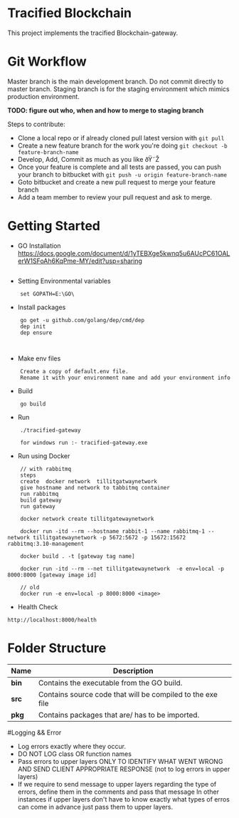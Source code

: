 # Tracified Blockchain

This project implements the tracified Blockchain-gateway.

# Git Workflow

Master branch is the main development branch. Do not commit directly to master branch.
Staging branch is for the staging environment which mimics production environment.

**TODO: figure out who, when and how to merge to staging branch**


Steps to contribute:

- Clone a local repo or if already cloned pull latest version with `git pull`
- Create a new feature branch for the work you're doing `git checkout -b feature-branch-name`
- Develop, Add, Commit as much as you like ðŸ˜Ž 
- Once your feature is complete and all tests are passed, you can push your branch to bitbucket with `git push -u origin feature-branch-name`
- Goto bitbucket and create a new pull request to merge your feature branch
- Add a team member to review your pull request and ask to merge.

# Getting Started

- GO Installation
    https://docs.google.com/document/d/1yTEBXge5kwnq5u6AUcPC61OALerW1SFoAh6KqPme-MY/edit?usp=sharing
```
```
- Setting Environmental variables

```
    set GOPATH=E:\GO\
```

- Install packages

```
    go get -u github.com/golang/dep/cmd/dep
    dep init
    dep ensure

   
```
- Make env files 

```
    Create a copy of default.env file.
    Rename it with your environment name and add your environment info
```

- Build 

```
    go build
```

- Run

```
    ./tracified-gateway

    for windows run :- tracified-gateway.exe
```

- Run using Docker

``` 
    // with rabbitmq
    steps
    create  docker network  tillitgatwaynetwork
    give hostname and network to tabbitmq container
    run rabbitmq
    build gateway 
    run gateway

    docker network create tillitgatewaynetwork

    docker run -itd --rm --hostname rabbit-1 --name rabbitmq-1 --network tillitgatewaynetwork -p 5672:5672 -p 15672:15672 rabbitmq:3.10-management

    docker build . -t [gateway tag name]

    docker run -itd --rm --net tillitgatewaynetwork  -e env=local -p 8000:8000 [gateway image id] 

    // old
    docker run -e env=local -p 8000:8000 <image>
```

- Health Check
```
http://localhost:8000/health

```

# Folder Structure

| Name | Description |
| ------------------------ | ----------------------------------------------------------------- |
| **bin**                  | Contains the executable from the GO build.                        |
| **src**                  | Contains source code that will be compiled to the exe file        |                
| **pkg**                  | Contains packages that are/ has to be imported.                   |

#Logging && Error
  - Log errors exactly where they occur.
  - DO NOT LOG class OR function names
  - Pass errors to upper layers ONLY TO IDENTIFY WHAT WENT WRONG AND SEND CLIENT APPROPRIATE RESPONSE (not to log errors in upper layers)
  - If we require to send message to upper layers regarding the type of errors, define them in the comments and pass that message In other instances if upper layers don't have to know exactly what types of erros can come in advance just pass them to upper layers.
